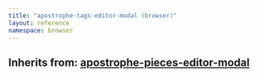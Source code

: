 ```yaml
---
title: "apostrophe-tags-editor-modal (browser)"
layout: reference
namespace: browser
---
```

## Inherits from: [apostrophe-pieces-editor-modal](../apostrophe-pieces/browser-apostrophe-pieces-editor-modal.html)

